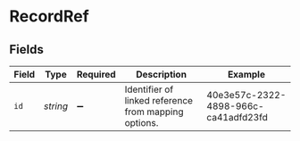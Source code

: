 # RecordRef


## Fields

| Field                                                | Type                                                 | Required                                             | Description                                          | Example                                              |
| ---------------------------------------------------- | ---------------------------------------------------- | ---------------------------------------------------- | ---------------------------------------------------- | ---------------------------------------------------- |
| `id`                                                 | *string*                                             | :heavy_minus_sign:                                   | Identifier of linked reference from mapping options. | 40e3e57c-2322-4898-966c-ca41adfd23fd                 |